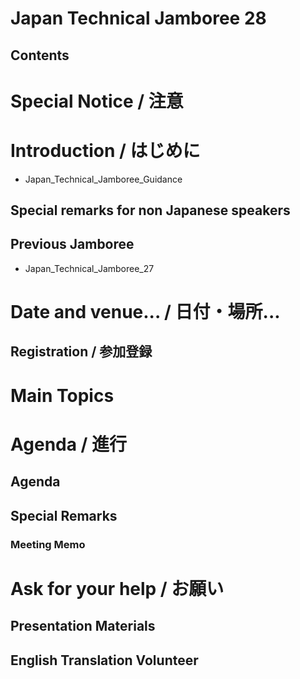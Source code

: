 # Japan Technical Jamboree 28
## Contents
# Special Notice / 注意
# Introduction / はじめに
* Japan_Technical_Jamboree_Guidance
## Special remarks for non Japanese speakers
## Previous Jamboree
* Japan_Technical_Jamboree_27
# Date and venue... / 日付・場所...
## Registration / 参加登録
# Main Topics
# Agenda / 進行
## Agenda
## Special Remarks
### Meeting Memo
# Ask for your help / お願い
## Presentation Materials
## English Translation Volunteer
